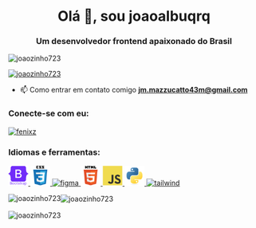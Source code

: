 <h1 align="center">Olá 👋, sou joaoalbuqrq</h1>
<h3 align="center">Um desenvolvedor frontend apaixonado do Brasil</h3>

<p align="left"> <img src="https://komarev.com/ghpvc/?username=joaozinho723&label=Profile%20views&color=0e75b6&style=flat" alt="joaozinho723" /> </p>

<p align="left"> <a href="https://github.com/ryo-ma/github-profile-trophy"><img src="https://github-profile-trophy.vercel.app/?username=joaozinho723" alt="joaozinho723" /></a> </p>

- 📫 Como entrar em contato comigo **jm.mazzucatto43m@gmail.com**

<h3 align="left">Conecte-se com eu:</h3>
<p align="left">
<a href="https://www.hackerrank.com/fenixz" target="blank"><img align="center" src="https://raw.githubusercontent.com/rahuldkjain/github-profile-readme-generator/master/src/images/icons/Social/hackerrank.svg" alt="fenixz" height="30" width="40" /></a>
</p>

<h3 align="left">Idiomas e ferramentas:</h3>
<p align="left"> <a href="https://getbootstrap.com" target="_blank" rel="noreferrer"> <img src="https://raw.githubusercontent.com/devicons/devicon/master/icons/bootstrap/bootstrap-plain-wordmark.svg" alt="bootstrap" width="40" altura="40"/> </a> <a href="https://www.w3schools.com/css/" target="_blank" rel="noreferrer"> <img src="https://raw.githubusercontent.com/devicons/devicon/master/icons/css3/css3-original-wordmark.svg" alt="css3" width="40" height="40"/> </a> <a href="https://www.figma.com/" target="_blank" rel="noreferrer"> <img src="https://www.vectorlogo.zone/logos/figma/figma-icon.svg" alt="figma" width="40" height="40"/> </a> <a href="https://www.w3.org/html/" target="_blank" rel="noreferrer"> <img src="https://raw.githubusercontent.com/devicons/devicon/master/icons/html5/html5-original-wordmark.svg" alt="html5" width="40" height="40"/> </a> <a href="https://developer.mozilla.org/en-US/docs/Web/JavaScript" target="_blank" rel="noreferrer"> <img src="https://raw.githubusercontent.com/devicons/devicon/master/icons/javascript/javascript-original.svg" alt="javascript" width="40" height="40"/> </a> <a href="https://www.python.org" target="_blank" rel="noreferrer"> <img src="https://raw.githubusercontent.com/devicons/devicon/master/icons/python/python-original.svg" alt="python" width="40" height="40"/> </a> <a href="https://tailwindcss.com/" target="_blank" rel="noreferrer"> <img src="https://www.vectorlogo.zone/logos/tailwindcss/tailwindcss-icon.svg" alt="tailwind" width="40" height="40"/> </a> </p>

<p><img align="left" src="https://github-readme-stats.vercel.app/api/top-langs?username=joaozinho723&show_icons=true&locale=en&layout=compact" alt="joaozinho723" /></p>

<p> <img align="center" src="https://github-readme-stats.vercel.app/api?username=joaozinho723&show_icons=true&locale=en" alt="joaozinho723" /></p>

<p><img align="center" src="https://github-readme-streak-stats.herokuapp.com/?user=joaozinho723&" alt="joaozinho723" /></p>
